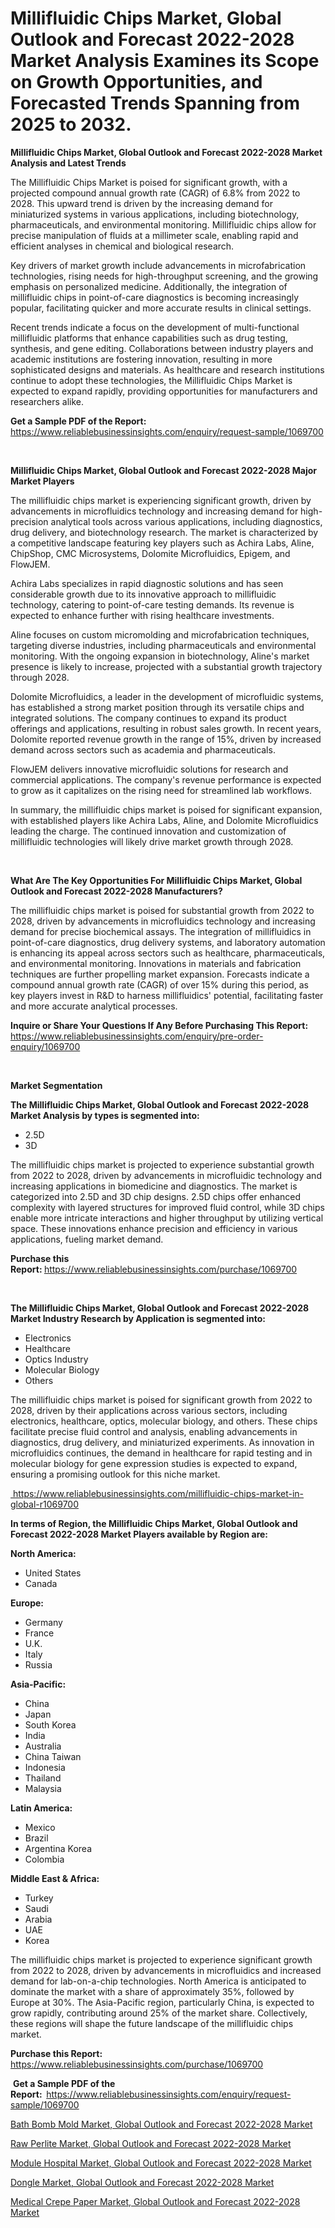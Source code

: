 <p><h1>Millifluidic Chips Market, Global Outlook and Forecast 2022-2028 Market Analysis Examines its Scope on Growth Opportunities, and Forecasted Trends Spanning from 2025 to 2032.</h1></p><p><strong>Millifluidic Chips Market, Global Outlook and Forecast 2022-2028 Market Analysis and Latest Trends</strong></p>
<p><p>The Millifluidic Chips Market is poised for significant growth, with a projected compound annual growth rate (CAGR) of 6.8% from 2022 to 2028. This upward trend is driven by the increasing demand for miniaturized systems in various applications, including biotechnology, pharmaceuticals, and environmental monitoring. Millifluidic chips allow for precise manipulation of fluids at a millimeter scale, enabling rapid and efficient analyses in chemical and biological research.</p><p>Key drivers of market growth include advancements in microfabrication technologies, rising needs for high-throughput screening, and the growing emphasis on personalized medicine. Additionally, the integration of millifluidic chips in point-of-care diagnostics is becoming increasingly popular, facilitating quicker and more accurate results in clinical settings.</p><p>Recent trends indicate a focus on the development of multi-functional millifluidic platforms that enhance capabilities such as drug testing, synthesis, and gene editing. Collaborations between industry players and academic institutions are fostering innovation, resulting in more sophisticated designs and materials. As healthcare and research institutions continue to adopt these technologies, the Millifluidic Chips Market is expected to expand rapidly, providing opportunities for manufacturers and researchers alike.</p></p>
<p><strong>Get a Sample PDF of the Report:&nbsp;</strong> <a href="https://www.reliablebusinessinsights.com/enquiry/request-sample/1069700?utm_campaign=112&utm_medium=2&utm_source=Github&utm_content=ia&utm_term=21032025&utm_id=millifluidic-chips-market-global-outlook-and-forecast-2022-2028">https://www.reliablebusinessinsights.com/enquiry/request-sample/1069700</a></p>
<p>&nbsp;</p>
<p><strong>Millifluidic Chips Market, Global Outlook and Forecast 2022-2028 Major Market Players</strong></p>
<p><p>The millifluidic chips market is experiencing significant growth, driven by advancements in microfluidics technology and increasing demand for high-precision analytical tools across various applications, including diagnostics, drug delivery, and biotechnology research. The market is characterized by a competitive landscape featuring key players such as Achira Labs, Aline, ChipShop, CMC Microsystems, Dolomite Microfluidics, Epigem, and FlowJEM.</p><p>Achira Labs specializes in rapid diagnostic solutions and has seen considerable growth due to its innovative approach to millifluidic technology, catering to point-of-care testing demands. Its revenue is expected to enhance further with rising healthcare investments.</p><p>Aline focuses on custom micromolding and microfabrication techniques, targeting diverse industries, including pharmaceuticals and environmental monitoring. With the ongoing expansion in biotechnology, Aline's market presence is likely to increase, projected with a substantial growth trajectory through 2028.</p><p>Dolomite Microfluidics, a leader in the development of microfluidic systems, has established a strong market position through its versatile chips and integrated solutions. The company continues to expand its product offerings and applications, resulting in robust sales growth. In recent years, Dolomite reported revenue growth in the range of 15%, driven by increased demand across sectors such as academia and pharmaceuticals.</p><p>FlowJEM delivers innovative microfluidic solutions for research and commercial applications. The company's revenue performance is expected to grow as it capitalizes on the rising need for streamlined lab workflows.</p><p>In summary, the millifluidic chips market is poised for significant expansion, with established players like Achira Labs, Aline, and Dolomite Microfluidics leading the charge. The continued innovation and customization of millifluidic technologies will likely drive market growth through 2028.</p></p>
<p>&nbsp;</p>
<p><strong>What Are The Key Opportunities For Millifluidic Chips Market, Global Outlook and Forecast 2022-2028 Manufacturers?</strong></p>
<p><p>The millifluidic chips market is poised for substantial growth from 2022 to 2028, driven by advancements in microfluidics technology and increasing demand for precise biochemical assays. The integration of millifluidics in point-of-care diagnostics, drug delivery systems, and laboratory automation is enhancing its appeal across sectors such as healthcare, pharmaceuticals, and environmental monitoring. Innovations in materials and fabrication techniques are further propelling market expansion. Forecasts indicate a compound annual growth rate (CAGR) of over 15% during this period, as key players invest in R&D to harness millifluidics' potential, facilitating faster and more accurate analytical processes.</p></p>
<p><strong>Inquire or Share Your Questions If Any Before Purchasing This Report:</strong> <a href="https://www.reliablebusinessinsights.com/enquiry/pre-order-enquiry/1069700?utm_campaign=112&utm_medium=2&utm_source=Github&utm_content=ia&utm_term=21032025&utm_id=millifluidic-chips-market-global-outlook-and-forecast-2022-2028">https://www.reliablebusinessinsights.com/enquiry/pre-order-enquiry/1069700</a></p>
<p>&nbsp;</p>
<p><strong>Market Segmentation</strong></p>
<p><strong>The Millifluidic Chips Market, Global Outlook and Forecast 2022-2028 Market Analysis by types is segmented into:</strong></p>
<p><ul><li>2.5D</li><li>3D</li></ul></p>
<p><p>The millifluidic chips market is projected to experience substantial growth from 2022 to 2028, driven by advancements in microfluidic technology and increasing applications in biomedicine and diagnostics. The market is categorized into 2.5D and 3D chip designs. 2.5D chips offer enhanced complexity with layered structures for improved fluid control, while 3D chips enable more intricate interactions and higher throughput by utilizing vertical space. These innovations enhance precision and efficiency in various applications, fueling market demand.</p></p>
<p><strong>Purchase this Report:&nbsp;</strong><a href="https://www.reliablebusinessinsights.com/purchase/1069700?utm_campaign=112&utm_medium=2&utm_source=Github&utm_content=ia&utm_term=21032025&utm_id=millifluidic-chips-market-global-outlook-and-forecast-2022-2028">https://www.reliablebusinessinsights.com/purchase/1069700</a></p>
<p>&nbsp;</p>
<p><strong>The Millifluidic Chips Market, Global Outlook and Forecast 2022-2028 Market Industry Research by Application is segmented into:</strong></p>
<p><ul><li>Electronics</li><li>Healthcare</li><li>Optics Industry</li><li>Molecular Biology</li><li>Others</li></ul></p>
<p><p>The millifluidic chips market is poised for significant growth from 2022 to 2028, driven by their applications across various sectors, including electronics, healthcare, optics, molecular biology, and others. These chips facilitate precise fluid control and analysis, enabling advancements in diagnostics, drug delivery, and miniaturized experiments. As innovation in microfluidics continues, the demand in healthcare for rapid testing and in molecular biology for gene expression studies is expected to expand, ensuring a promising outlook for this niche market.</p></p>
<p><a href="https://www.reliablebusinessinsights.com/millifluidic-chips-market-in-global-r1069700?utm_campaign=112&utm_medium=2&utm_source=Github&utm_content=ia&utm_term=21032025&utm_id=millifluidic-chips-market-global-outlook-and-forecast-2022-2028">&nbsp;https://www.reliablebusinessinsights.com/millifluidic-chips-market-in-global-r1069700</a></p>
<p><strong>In terms of Region, the Millifluidic Chips Market, Global Outlook and Forecast 2022-2028 Market Players available by Region are:</strong></p>
<p>
    <p> <strong> North America: </strong>
        <ul>
            <li>United States</li>
            <li>Canada</li>
        </ul>
        </p> 
    <p> <strong> Europe: </strong>
        <ul>
            <li>Germany</li>
            <li>France</li>
            <li>U.K.</li>
            <li>Italy</li>
            <li>Russia</li>
        </ul>
        </p> 
    <p> <strong> Asia-Pacific: </strong>
        <ul>
            <li>China</li>
            <li>Japan</li>
            <li>South Korea</li>
            <li>India</li>
            <li>Australia</li>
            <li>China Taiwan</li>
            <li>Indonesia</li>
            <li>Thailand</li>
            <li>Malaysia</li>
        </ul>
        </p> 
    <p> <strong> Latin America: </strong>
        <ul>
            <li>Mexico</li>
            <li>Brazil</li>
            <li>Argentina Korea</li>
            <li>Colombia</li>
        </ul>
        </p> 
    <p> <strong> Middle East & Africa: </strong>
        <ul>
            <li>Turkey</li>
            <li>Saudi</li>
            <li>Arabia</li>
            <li>UAE</li>
            <li>Korea</li>
        </ul>
    </p>
    </p>
<p><p>The millifluidic chips market is projected to experience significant growth from 2022 to 2028, driven by advancements in microfluidics and increased demand for lab-on-a-chip technologies. North America is anticipated to dominate the market with a share of approximately 35%, followed by Europe at 30%. The Asia-Pacific region, particularly China, is expected to grow rapidly, contributing around 25% of the market share. Collectively, these regions will shape the future landscape of the millifluidic chips market.</p></p>
<p><strong>Purchase this Report: </strong><a href="https://www.reliablebusinessinsights.com/purchase/1069700?utm_campaign=112&utm_medium=2&utm_source=Github&utm_content=ia&utm_term=21032025&utm_id=millifluidic-chips-market-global-outlook-and-forecast-2022-2028">https://www.reliablebusinessinsights.com/purchase/1069700</a></p>
<p>&nbsp;<strong>Get a Sample PDF of the Report:&nbsp;&nbsp;</strong><a href="https://www.reliablebusinessinsights.com/enquiry/request-sample/1069700?utm_campaign=112&utm_medium=2&utm_source=Github&utm_content=ia&utm_term=21032025&utm_id=millifluidic-chips-market-global-outlook-and-forecast-2022-2028">https://www.reliablebusinessinsights.com/enquiry/request-sample/1069700</a></p>
<p><strong></strong></p>
<p><p><a href="https://github.com/jenevycachat/Market-Research-Report-List-1/blob/main/bath-bomb-mold-market-global-outlook-and-forecast-2022-2028-market.md?utm_campaign=112&utm_medium=2&utm_source=Github&utm_content=ia&utm_term=21032025&utm_id=millifluidic-chips-market-global-outlook-and-forecast-2022-2028">Bath Bomb Mold Market, Global Outlook and Forecast 2022-2028 Market</a></p><p><a href="https://github.com/lelkohydesyj/Market-Research-Report-List-1/blob/main/raw-perlite-market-global-outlook-and-forecast-2022-2028-market.md?utm_campaign=112&utm_medium=2&utm_source=Github&utm_content=ia&utm_term=21032025&utm_id=millifluidic-chips-market-global-outlook-and-forecast-2022-2028">Raw Perlite Market, Global Outlook and Forecast 2022-2028 Market</a></p><p><a href="https://github.com/cezilfinerv9/Market-Research-Report-List-1/blob/main/module-hospital-market-global-outlook-and-forecast-2022-2028-market.md?utm_campaign=112&utm_medium=2&utm_source=Github&utm_content=ia&utm_term=21032025&utm_id=millifluidic-chips-market-global-outlook-and-forecast-2022-2028">Module Hospital Market, Global Outlook and Forecast 2022-2028 Market</a></p><p><a href="https://github.com/thanenegenqa/Market-Research-Report-List-1/blob/main/dongle-market-global-outlook-and-forecast-2022-2028-market.md?utm_campaign=112&utm_medium=2&utm_source=Github&utm_content=ia&utm_term=21032025&utm_id=millifluidic-chips-market-global-outlook-and-forecast-2022-2028">Dongle Market, Global Outlook and Forecast 2022-2028 Market</a></p><p><a href="https://github.com/cachaskluwe/Market-Research-Report-List-1/blob/main/medical-crepe-paper-market-global-outlook-and-forecast-2022-2028-market.md?utm_campaign=112&utm_medium=2&utm_source=Github&utm_content=ia&utm_term=21032025&utm_id=millifluidic-chips-market-global-outlook-and-forecast-2022-2028">Medical Crepe Paper Market, Global Outlook and Forecast 2022-2028 Market</a></p></p>